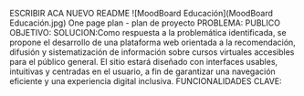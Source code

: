 ESCRIBIR ACA NUEVO README
![MoodBoard Educación](MoodBoard Educación.jpg)
One page plan - plan de proyecto
PROBLEMA:
PUBLICO OBJETIVO:
SOLUCION:Como respuesta a la problemática identificada, se propone el desarrollo de una plataforma web orientada a la recomendación, difusión y sistematización de información sobre cursos virtuales accesibles para el público general. El sitio estará diseñado con interfaces usables, intuitivas y centradas en el usuario, a fin de garantizar una navegación eficiente y una experiencia digital inclusiva.
FUNCIONALIDADES CLAVE: